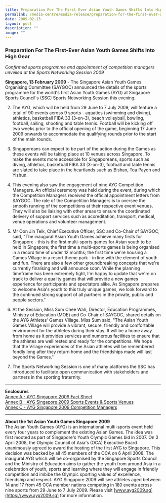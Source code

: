```yaml
---
title: Preparation For The First Ever Asian Youth Games Shifts Into High Gear
permalink: /media-centre/media-release/preparation-for-the-first-ever-asian-youth-games-shifts-into-high-gear/
date: 2009-02-13
layout: post
description: ""
image: ""
---
```

### **Preparation For The First-Ever Asian Youth Games Shifts Into High Gear**

_Confirmed sports programme and appointment of competition managers unveiled at the Sports Networking Session 2009_

**Singapore, 13 February 2009** - The Singapore Asian Youth Games Organising Committee (SAYGOC) announced the details of the sports programme for the world's first Asian Youth Games (AYG) at Singapore Sports Council's (SSC) Sports Networking Session this evening.

2. The AYG, which will be held from 29 June to 7 July 2009, will feature a total of 90 events across 9 sports - aquatics (swimming and diving), athletics, basketball FIBA 33 (3-on-3), beach volleyball, bowling, football, sailing, shooting and table tennis. Football will be kicking off two weeks prior to the official opening of the game, beginning 17 June 2009 onwards to accommodate the qualifying rounds prior to the start of the main rounds.

3. Singaporeans can expect to be part of the action during the Games as these events will be taking place at 10 venues across Singapore. To make the events more accessible for Singaporeans, sports such as diving, athletics, basketball FIBA 33 (3-on-3), football and table tennis are slated to take place in the heartlands such as Bishan, Toa Payoh and Yishun.

4. This evening also saw the engagement of nine AYG Competition Managers. An official ceremony was held during the event, during which the Competition Managers received the official appointment letters from SAYGOC. The role of the Competition Managers is to oversee the smooth running of the competitions at their respective event venues. They will also be liaising with other areas to ensure the coordinated delivery of support services such as accreditation, transport, medical, venue operations and volunteer management.

5. Mr Oon Jin Teik, Chief Executive Officer, SSC and Co-Chair of SAYGOC, said, "The inaugural Asian Youth Games achieve many firsts for Singapore - this is the first multi-sports games for Asian youth to be held in Singapore; the first time a multi-sports games is being organised in a record time of under 12 months; the first time we're housing a Games Village in a resort theme park - in line with the element of youth and fun. There are also a few other groundbreaking concepts that we're currently finalising and will announce soon. While the planning timeframe has been extremely tight, I'm happy to update that we're on track to deliver a quality games that will provide a new games experience for participants and spectators alike. As Singapore prepares to welcome Asia's youth to this truly unique games, we look forward to the continued strong support of all partners in the private, public and people sectors."

6. At the Session, Miss Sum Chee Wah, Director, Education Programmes, Ministry of Education (MOE) and Co-Chair of SAYGOC, shared details on the AYG Athletes' Games Village. Miss Sum said, "The Asian Youth Games Village will provide a vibrant, secure, friendly and comfortable environment for the athletes during their stay. It will be a home away from home as it provides services and numerous facilities to ensure that the athletes are well rested and ready for the competitions. We hope that the Village experiences of the Asian athletes will be remembered fondly long after they return home and the friendships made will last beyond the Games."

7. The Sports Networking Session is one of many platforms the SSC has introduced to facilitate open communication with stakeholders and partners in the sporting fraternity.

---

**Enclosures**<br>
[Annex A - AYG Singapore 2009 Fact Sheet](/files/Media%20Centre/Media%20Release/2009/February/AYG%20Annex%20A%20%2020Fact%20Sheet%20on%20AYG%20Singapore%202009pdf.pdf)<br>
[Annex B - AYG Singapore 2009 Sports Events & Sports Venues]([](/files/Media%20Centre/Media%20Release/2009/February/AYG%20Annex%20B%20%20List%20of%20Sports%20Events.pdf))<br>
[Annex C - AYG Singapore 2009 Competition Managers](/files/Media%20Centre/Media%20Release/2009/February/AYG%20Annex%20C%20%20List%20of%20Competition%20Managerspdf.pdf)

---

**About the 1st Asian Youth Games Singapore 2009**<br>
The Asian Youth Games (AYG) is an international multi-sports event held every four years to complement the existing Asian Games. The idea was first mooted as part of Singapore's Youth Olympic Games bid in 2007. On 3 April 2008, the Olympic Council of Asia's (OCA) Executive Board unanimously agreed to award the hosting of the first AYG to Singapore. This decision was backed by all 45 members of the OCA on 6 April 2008. The inaugural AYG which will be co-organised by the Singapore Sports Council and the Ministry of Education aims to gather the youth from around Asia in a celebration of youth, sports and learning where they will engage in friendly competition and imbibe the Olympic sporting values of excellence, friendship and respect. AYG Singapore 2009 will see athletes aged between 14 and 17 from 45 OCA member nations competing in 180 events across nine sports from 29 June to 7 July 2009. Please visit [www.ayg2009.sg](https://www.ayg2009.sg) for more information.